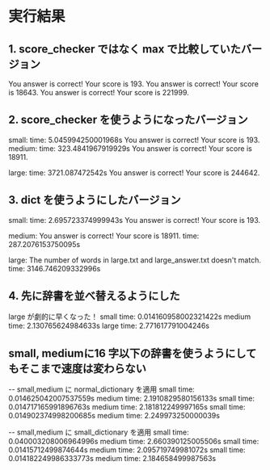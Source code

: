 # 実行結果

## 1. score_checker ではなく max で比較していたバージョン

You answer is correct! Your score is 193.
You answer is correct! Your score is 18643.
You answer is correct! Your score is 221999.

## 2. score_checker を使うようになったバージョン

small:
time: 5.045994250001968s
You answer is correct! Your score is 193.
medium:
time: 323.4841967919929s
You answer is correct! Your score is 18911.

large:
time: 3721.087472542s
You answer is correct! Your score is 244642.

## 3. dict を使うようにしたバージョン

small:
time: 2.695723374999943s
You answer is correct! Your score is 193.

medium:
You answer is correct! Your score is 18911.
time: 287.2076153750095s

large:
The number of words in large.txt and large_answer.txt doesn't match.
time: 3146.746209332996s

## 4. 先に辞書を並べ替えるようにした

large が劇的に早くなった！
small time: 0.014160958002321422s
medium time: 2.130765624984633s
large time: 2.771617791004246s

## small, mediumに16 字以下の辞書を使うようにしてもそこまで速度は変わらない

-- small,medium に normal_dictionary を適用
small time: 0.014625042007537559s
medium time: 2.1910829580156133s
small time: 0.014717165991896763s
medium time: 2.181812249997165s
small time: 0.014902374998200685s
medium time: 2.249973250000039s

-- small,medium に small_dictionary を適用
small time: 0.040003208006964996s
medium time: 2.660390125005506s
small time: 0.01415712499874644s
medium time: 2.095719749981072s
small time: 0.014182249986333773s
medium time: 2.184658499987563s
